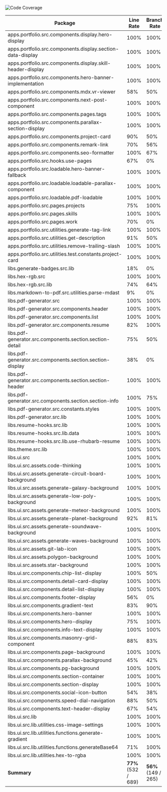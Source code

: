 ![Code Coverage](https://img.shields.io/badge/Code%20Coverage-77%25-success?style=flat)

Package | Line Rate | Branch Rate | Complexity | Health
-------- | --------- | ----------- | ---------- | ------
apps.portfolio.src.components.display.hero-display | 100% | 100% | 0 | ✔
apps.portfolio.src.components.display.section-data-display | 100% | 100% | 0 | ✔
apps.portfolio.src.components.display.skill-header-display | 100% | 100% | 0 | ✔
apps.portfolio.src.components.hero-banner-implementation | 100% | 100% | 0 | ✔
apps.portfolio.src.components.mdx.vr-viewer | 58% | 50% | 0 | ➖
apps.portfolio.src.components.next-post-component | 100% | 100% | 0 | ✔
apps.portfolio.src.components.pages.tags | 100% | 100% | 0 | ✔
apps.portfolio.src.components.parallax-section-display | 100% | 100% | 0 | ✔
apps.portfolio.src.components.project-card | 90% | 50% | 0 | ✔
apps.portfolio.src.components.remark-link | 70% | 56% | 0 | ➖
apps.portfolio.src.components.seo-formatter | 100% | 67% | 0 | ✔
apps.portfolio.src.hooks.use-pages | 67% | 0% | 0 | ➖
apps.portfolio.src.loadable.hero-banner-fallback | 100% | 100% | 0 | ✔
apps.portfolio.src.loadable.loadable-parallax-component | 100% | 100% | 0 | ✔
apps.portfolio.src.loadable.pdf-loadable | 100% | 100% | 0 | ✔
apps.portfolio.src.pages.projects | 75% | 100% | 0 | ✔
apps.portfolio.src.pages.skills | 100% | 100% | 0 | ✔
apps.portfolio.src.pages.work | 70% | 0% | 0 | ➖
apps.portfolio.src.utilities.generate-tag-link | 100% | 100% | 0 | ✔
apps.portfolio.src.utilities.get-description | 91% | 50% | 0 | ✔
apps.portfolio.src.utilities.remove-trailing-slash | 100% | 100% | 0 | ✔
apps.portfolio.src.utilities.test.constants.project-card | 100% | 100% | 0 | ✔
libs.generate-badges.src.lib | 18% | 0% | 0 | ❌
libs.hex-rgb.src | 100% | 100% | 0 | ✔
libs.hex-rgb.src.lib | 74% | 64% | 0 | ➖
libs.markdown-to-pdf.src.utilities.parse-mdast | 9% | 0% | 0 | ❌
libs.pdf-generator.src | 100% | 100% | 0 | ✔
libs.pdf-generator.src.components.header | 100% | 100% | 0 | ✔
libs.pdf-generator.src.components.list | 100% | 100% | 0 | ✔
libs.pdf-generator.src.components.resume | 82% | 100% | 0 | ✔
libs.pdf-generator.src.components.section.section-detail | 75% | 50% | 0 | ✔
libs.pdf-generator.src.components.section.section-display | 38% | 0% | 0 | ❌
libs.pdf-generator.src.components.section.section-header | 100% | 100% | 0 | ✔
libs.pdf-generator.src.components.section.section-info | 100% | 75% | 0 | ✔
libs.pdf-generator.src.constants.styles | 100% | 100% | 0 | ✔
libs.pdf-generator.src.lib | 100% | 100% | 0 | ✔
libs.resume-hooks.src.lib | 100% | 100% | 0 | ✔
libs.resume-hooks.src.lib.data | 100% | 100% | 0 | ✔
libs.resume-hooks.src.lib.use-rhubarb-resume | 100% | 100% | 0 | ✔
libs.theme.src.lib | 100% | 100% | 0 | ✔
libs.ui.src | 100% | 100% | 0 | ✔
libs.ui.src.assets.code-thinking | 100% | 100% | 0 | ✔
libs.ui.src.assets.generate-circuit-board-background | 100% | 100% | 0 | ✔
libs.ui.src.assets.generate-galaxy-background | 100% | 100% | 0 | ✔
libs.ui.src.assets.generate-low-poly-background | 100% | 100% | 0 | ✔
libs.ui.src.assets.generate-meteor-background | 100% | 100% | 0 | ✔
libs.ui.src.assets.generate-planet-background | 92% | 81% | 0 | ✔
libs.ui.src.assets.generate-soundwave-background | 100% | 100% | 0 | ✔
libs.ui.src.assets.generate-waves-background | 100% | 100% | 0 | ✔
libs.ui.src.assets.git-lab-icon | 100% | 100% | 0 | ✔
libs.ui.src.assets.polygon-background | 100% | 100% | 0 | ✔
libs.ui.src.assets.star-background | 100% | 100% | 0 | ✔
libs.ui.src.components.chip-list-display | 100% | 50% | 0 | ✔
libs.ui.src.components.detail-card-display | 100% | 100% | 0 | ✔
libs.ui.src.components.detail-list-display | 100% | 100% | 0 | ✔
libs.ui.src.components.footer-display | 56% | 0% | 0 | ➖
libs.ui.src.components.gradient-text | 83% | 90% | 0 | ✔
libs.ui.src.components.hero-banner | 100% | 100% | 0 | ✔
libs.ui.src.components.hero-display | 75% | 100% | 0 | ✔
libs.ui.src.components.info-text-display | 100% | 100% | 0 | ✔
libs.ui.src.components.masonry-grid-component | 88% | 83% | 0 | ✔
libs.ui.src.components.page-background | 100% | 100% | 0 | ✔
libs.ui.src.components.parallax-background | 45% | 42% | 0 | ❌
libs.ui.src.components.pg-background | 100% | 100% | 0 | ✔
libs.ui.src.components.section-container | 100% | 100% | 0 | ✔
libs.ui.src.components.section-display | 100% | 100% | 0 | ✔
libs.ui.src.components.social-icon-button | 54% | 38% | 0 | ➖
libs.ui.src.components.speed-dial-navigation | 88% | 50% | 0 | ✔
libs.ui.src.components.text-header-display | 67% | 54% | 0 | ➖
libs.ui.src.lib | 100% | 100% | 0 | ✔
libs.ui.src.lib.utilities.css-image-settings | 100% | 100% | 0 | ✔
libs.ui.src.lib.utilities.functions.generate-gradient | 100% | 100% | 0 | ✔
libs.ui.src.lib.utilities.functions.generateBase64 | 71% | 100% | 0 | ➖
libs.ui.src.lib.utilities.hex-to-rgba | 100% | 100% | 0 | ✔
**Summary** | **77%** (532 / 689) | **56%** (149 / 265) | **0** | ✔

